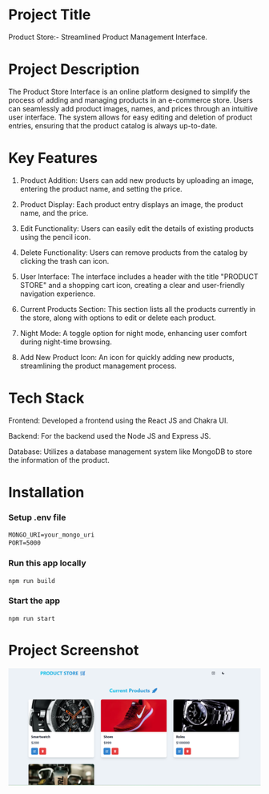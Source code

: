 
# Project Title

Product Store:- Streamlined Product Management Interface.

# Project Description 

The Product Store Interface is an online platform designed to simplify the process of adding and managing products in an e-commerce store. Users can seamlessly add product images, names, and prices through an intuitive user interface. The system allows for easy editing and deletion of product entries, ensuring that the product catalog is always up-to-date.

# Key Features 

1. Product Addition: Users can add new products by uploading an image, entering the product name, and setting the price.

2. Product Display: Each product entry displays an image, the product name, and the price.

3. Edit Functionality: Users can easily edit the details of existing products using the pencil icon.

4. Delete Functionality: Users can remove products from the catalog by clicking the trash can icon.

5. User Interface: The interface includes a header with the title "PRODUCT STORE" and a shopping cart icon, creating a clear and user-friendly navigation experience.

6. Current Products Section: This section lists all the products currently in the store, along with options to edit or delete each product.

7. Night Mode: A toggle option for night mode, enhancing user comfort during night-time browsing.

8. Add New Product Icon: An icon for quickly adding new products, streamlining the product management process.

# Tech Stack 

Frontend: Developed a frontend using the React JS and Chakra UI.

Backend: For the backend used the Node JS and Express JS.

Database: Utilizes a database management system like MongoDB to store the information of the product.

# Installation 

### Setup .env file

```shell
MONGO_URI=your_mongo_uri
PORT=5000
```

### Run this app locally

```shell
npm run build
```

### Start the app

```shell
npm run start
```

# Project Screenshot 
![Project Page](./frontend/public/Store.png.png)



